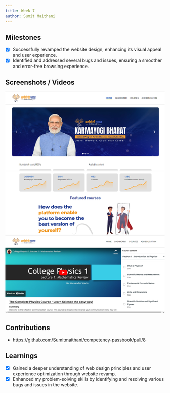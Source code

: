 ```yaml
---
title: Week 7
author: Sumit Maithani
---
```


## Milestones
- [x] Successfully revamped the website design, enhancing its visual appeal and user experience.
- [x] Identified and addressed several bugs and issues, ensuring a smoother and error-free browsing experience.

## Screenshots / Videos 

![Competency Passbbook](../assets/landingpage1.png)
![Competency Passbbook](../assets/landingpage2.png)
![Competency Passbbook](../assets/landingpage3.png)

## Contributions
- https://github.com/Sumitmaithani/competency-passbook/pull/8

## Learnings
- [x] Gained a deeper understanding of web design principles and user experience optimization through website revamp.
- [x] Enhanced my problem-solving skills by identifying and resolving various bugs and issues in the website.
